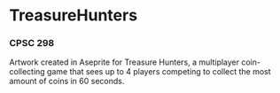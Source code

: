 # TreasureHunters
### CPSC 298

Artwork created in Aseprite for Treasure Hunters, a multiplayer coin-collecting game that sees up to 4 players competing to collect the most amount of coins in 60 seconds.
